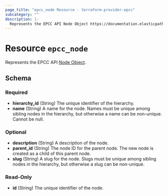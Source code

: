 ```yaml
---
page_title: "epcc_node Resource - terraform-provider-epcc"
subcategory: ""
description: |-
  Represents the EPCC API Node Object https://documentation.elasticpath.com/commerce-cloud/docs/api/pcm/hierarchies/index.html#the-node-object.
---
```


# Resource `epcc_node`

Represents the EPCC API [Node Object](https://documentation.elasticpath.com/commerce-cloud/docs/api/pcm/hierarchies/index.html#the-node-object).



<!-- schema generated by tfplugindocs -->
## Schema

### Required

- **hierarchy_id** (String) The unique identifier of the hierarchy.
- **name** (String) A name for the node. Names must be unique among sibling nodes in the hierarchy, but otherwise a name can be non-unique. Cannot be null.

### Optional

- **description** (String) A description of the node.
- **parent_id** (String) The node ID for the parent node. The new node is created as a child of this parent node.
- **slug** (String) A slug for the node. Slugs must be unique among sibling nodes in the hierarchy, but otherwise a slug can be non-unique.

### Read-Only

- **id** (String) The unique identifier of the node.


